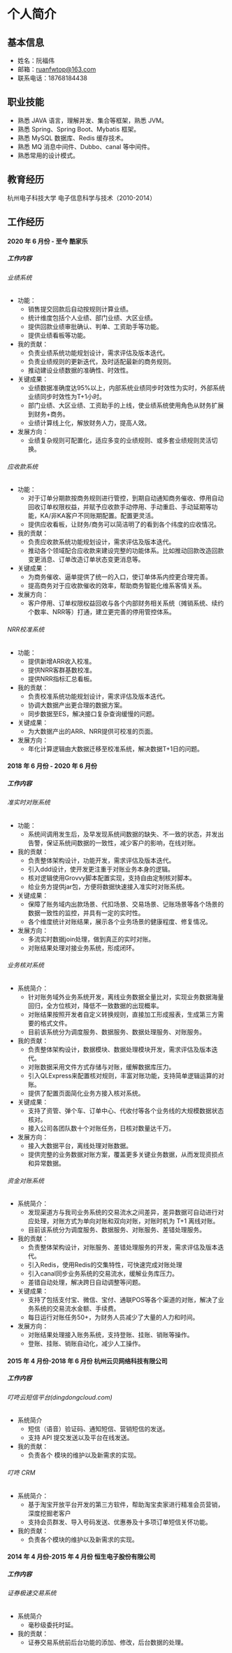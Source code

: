 # 个人简介
## 基本信息
* 姓名：阮福伟
* 邮箱：ruanfwtop@163.com
* 联系电话：18768184438

## 职业技能
* 熟悉 JAVA 语言，理解并发、集合等框架，熟悉 JVM。
* 熟悉 Spring、Spring Boot、Mybatis 框架。
* 熟悉 MySQL 数据库、Redis 缓存技术。
* 熟悉 MQ 消息中间件、Dubbo、canal 等中间件。
* 熟悉常用的设计模式。

## 教育经历
杭州电子科技大学 电子信息科学与技术（2010-2014）

## 工作经历

#### 2020 年 6 月份 - 至今 酷家乐
##### 工作内容
###### 业绩系统
* 功能：
    * 销售提交回款后自动按规则计算业绩。
    * 统计维度包括个人业绩、部门业绩、大区业绩。
    * 提供回款业绩审批确认、判单、工资助手等功能。
    * 提供业绩看板等功能。
* 我的贡献：
    * 负责业绩系统功能规划设计，需求评估及版本迭代。
    * 负责业绩规则的更新迭代，及时适配最新的商务规则。
    * 推动建设业绩数据的准确性、时效性。
* 关键成果：
    * 业绩数据准确度达95%以上，内部系统业绩同步时效性为实时，外部系统业绩同步时效性为T+1小时。
    * 部门业绩、大区业绩、工资助手的上线，使业绩系统使用角色从财务扩展到财务+商务。
    * 业绩计算线上化，解放财务人力，提高人效。
* 发展方向：
    * 业绩复杂规则可配置化，适应多变的业绩规则、或多套业绩规则灵活切换。

###### 应收款系统
* 功能：
    * 对于订单分期款按商务规则进行管控，到期自动通知商务催收、停用自动回收订单权限权益，并赋予应收款手动停用、手动重启、手动延期等功能，KA/非KA客户不同账期配置。配置更灵活。
    * 提供应收看板，让财务/商务可以简洁明了的看到各个纬度的应收情况。
* 我的贡献：
    * 负责应收款系统功能规划设计，需求评估及版本迭代。
    * 推动各个领域配合应收款来建设完整的功能体系。比如推动回款改造回款变更消息、订单改造订单状态变更消息等。
* 关键成果：
   * 为商务催收、逼单提供了统一的入口，使订单体系内控更合理完善。
   * 提高商务对于应收款催收的效率，帮助商务智能化维系客情关系。
* 发展方向：
   * 客户停用、订单权限权益回收与各个内部财务相关系统（摊销系统、续约个数率、NRR等）打通，建立更完善的停用管控体系。

###### NRR校准系统
* 功能：
    * 提供新增ARR收入校准。
    * 提供NRR客群基数校准。
    * 提供NRR指标汇总看板。
* 我的贡献：
    * 负责校准系统功能规划设计，需求评估及版本迭代。
    * 协调大数据产出更合理的数据方案。
    * 同步数据至ES，解决接口复杂查询缓慢的问题。
* 关键成果：
    * 为大数据产出的ARR、NRR提供可校准的页面。
* 发展方向：
    * 年化计算逻辑由大数据迁移至校准系统，解决数据T+1日的问题。


#### 2018 年 6 月份 - 2020 年 6 月份
##### 工作内容
###### 准实时对账系统
* 功能：
    * 系统间调用发生后，及早发现系统间数据的缺失、不一致的状态，并发出告警，保证系统间数据的一致性，减少客户的影响，在线对账。
* 我的贡献：
    * 负责整体架构设计，功能开发，需求评估及版本迭代。
    * 引入ddd设计，使开发更注重于对账业务本身的逻辑。
    * 核对逻辑使用Grovvy脚本配置实现，支持自由定制核对脚本。
    * 给业务方提供jar包，方便将数据快速接入准实时对账系统。
* 关键成果：
    * 保障了账务域内出款场景、代扣场景、交易场景、记账场景等各个场景的数据一致性的监控，并具有一定的实时性。
    * 各个维度统计对账结果，展示各个业务场景的健康程度、修复情况。
* 发展方向：
    * 多流实时数据join处理，做到真正的实时对账。
    * 对账结果处理对接业务系统，形成闭环。

###### 业务核对系统
* 系统简介：
    * 针对账务域外业务系统开发，离线业务数据全量比对，实现业务数据海量回归，全方位核对，降低不一致数据的出现概率。
    * 对账结果按照开发者自定义转换规则，直接加工形成报表，生成第三方需要的格式文件。
    * 目前该系统分为调度服务、数据服务、数据处理服务、对账服务。
* 我的贡献：
    * 负责整体架构设计，数据模块、数据处理模块开发，需求评估及版本迭代。
    * 对账数据采用文件方式存储与对账，缓解数据库压力。
    * 引入QLExpress来配置核对规则，丰富对账功能，支持简单逻辑运算的对账。
    * 提供了配置页面简化业务方接入核对系统。
* 关键成果：
    * 支持了资管、弹个车、订单中心、代收付等各个业务线的大规模数据状态核对。
    * 接入公司各团队数十个对账任务，日核对数量达千万。
* 发展方向：
    * 接入大数据平台，离线处理对账数据。
    * 提供完整的业务数据对账方案，覆盖更多关键业务数据，从而发现资损点和异常数据。

###### 资金对账系统
* 系统简介：
    * 发现渠道方与我司业务系统的交易流水之间差异，差异数据可自动进行对应处理，对账方式为单向对账和双向对账，对账时机为 T+1 离线对账。
    * 目前该系统分为调度服务、数据服务、对账服务、差错处理服务。
* 我的贡献：
    * 负责整体架构设计，对账服务、差错处理服务的开发，需求评估及版本迭代。
    * 引入Redis，使用Redis的交集特性，可快速完成对账处理
    * 引入canal同步业务系统的交易流水，缓解业务库压力。
    * 差错自动处理，解决跨日自动调整等问题。
* 关键成果：
    * 支持了包括支付宝、微信、宝付、通联POS等各个渠道的对账，解决了业务系统的交易流水金额、手续费。
    * 每日运行对账任务50+，为财务人员减少了大量的人力和时间。
* 发展方向：
    * 对账结果处理接入账务系统，支持登账、挂账、销账等操作。
    * 登账、挂账、销账自动化，减少人工操作。
 
#### 2015 年 4 月份-2018 年 6 月份 杭州云贝网络科技有限公司
##### 工作内容
###### 叮咚云短信平台(dingdongcloud.com)
* 系统简介
    * 短信（语音）验证码、通知短信、营销短信的发送。
    * 支持 API 提交发送以及平台在线发送。
* 我的贡献：
    * 负责各个 模块的维护以及新需求的实现。
    
###### 叮咚 CRM 
* 系统简介：
    * 基于淘宝开放平台开发的第三方软件，帮助淘宝卖家进行精准会员营销，深度挖掘老客户
    * 支持会员群发、导入号码发送、优惠券及十多项订单短信关怀功能。
* 我的贡献：
    * 负责各个模块的维护以及新需求的实现。 

    
#### 2014 年 4 月份-2015 年 4 月份 恒生电子股份有限公司
##### 工作内容
###### 证券极速交易系统
* 系统简介
    * 毫秒级委托时延。
* 我的贡献：
    * 证券交易系统前后台功能的添加、修改，后台数据的处理。





